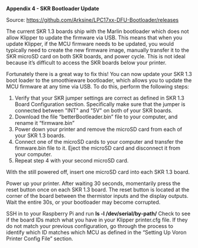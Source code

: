 **Appendix 4 - SKR Bootloader Update**

Source: https://github.com/Arksine/LPC17xx-DFU-Bootloader/releases



The current SKR 1.3 boards ship with the Marlin bootloader which does not allow Klipper to update the firmware via USB. This means that when you update Klipper, if the MCU firmware needs to be updated, you would typically need to create the new firmware image, manually transfer it to the SKR microSD card on both SKR boards, and power cycle. This is not ideal because it’s difficult to access the SKR boards below your printer.



Fortunately there is a great way to fix this! You can now update your SKR 1.3 boot loader to the smoothieware bootloader, which allows you to update the MCU firmware at any time via USB. To do this, perform the following steps:



1. Verify that your SKR jumper settings are correct as defined in SKR 1.3 Board Configuration section. Specifically make sure that the jumper is connected between "INT" and "5V" on both of your SKR boards. 
2. Download the file “betterBootleader.bin” file to your computer, and rename it “firmware.bin”
3. Power down your printer and remove the microSD card from each of your SKR 1.3 boards. 
4. Connect one of the microSD cards to your computer and transfer the firmware.bin file to it. Eject the microSD card and disconnect it from your computer.
5. Repeat step 4 with your second microSD card.

With the still powered off, insert one microSD card into each SKR 1.3 board. 

Power up your printer. After waiting 30 seconds, momentarily press the reset button once on each SKR 1.3 board. The reset button is located at the corner of the board between the thermistor inputs and the display outputs. Wait the entire 30s, or your bootloader may become corrupted.

SSH in to your Raspberry Pi and run **ls -l /dev/serial/by-path/** Check to see if the board IDs match what you have in your Klipper printer.cfg file. If they do not match your previous configuration, go through the process to identify which ID matches which MCU as defined in the “Setting Up Voron Printer Config File” section.